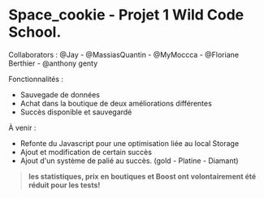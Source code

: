 # Space_cookie - Projet 1 Wild Code School.
Collaborators : @Jay - @MassiasQuantin - @MyMoccca - @Floriane Berthier - @anthony genty

Fonctionnalités : 
- Sauvegade de données
- Achat dans la boutique de deux améliorations différentes
- Succès disponible et sauvegardé


À venir : 
- Refonte du Javascript pour une optimisation liée au local Storage
- Ajout et modification de certain succès
- Ajout d'un système de palié au succès. (gold - Platine - Diamant)

> **les statistiques, prix en boutiques et Boost ont volontairement été réduit pour les tests!**
